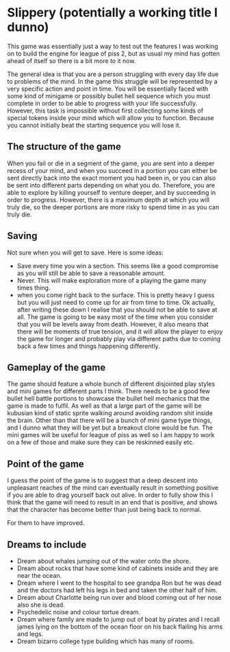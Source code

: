 # Slippery (potentially a working title I dunno)
This game was essentially just a way to test out the features I was working on to build the engine for league of piss 2,
but as usual my mind has gotten ahead of itself so there is a bit more to it now.

The general idea is that you are a person struggling with every day life due to problems of the mind. In the game this
struggle will be represented by a very specific action and point in time. You will be essentially faced with some kind
of minigame or possibly bullet hell sequence which you must complete in order to be able to progress with your life
successfully. However, this task is impossible without first collecting some kinds of special tokens inside your mind
which will allow you to function. Because you cannot initially beat the starting sequence you will lose it.

## The structure of the game
When you fail or die in a segment of the game, you are sent into a deeper recess of your mind, and when you succeed in
a portion you can either be sent directly back into the exact moment you had been in, or you can also be sent into
different parts depending on what you do. Therefore, you are able to explore by killing yourself to venture deeper, and
by succeeding in order to progress. However, there is a maximum depth at which you will truly die, so the deeper
portions are more risky to spend time in as you can truly die.

## Saving
Not sure when you will get to save. Here is some ideas:
 - Save every time you win a section. This seems like a good compromise as you will still be able to save a reasonable
   amount.
 - Never. This will make exploration more of a playing the game many times thing.
 - when you come right back to the surface. This is pretty heavy I guess but you will just need to come up for air from
   time to time.
Ok actually, after writing these down I realise that you should not be able to save at all. The game is going to be easy
most of the time when you consider that you will be levels away from death. However, it also means that there will be
moments of true tension, and it will allow the player to enjoy the game for longer and probably play via different paths
due to coming back a few times and things happening differently.

## Gameplay of the game
The game should feature a whole bunch of different disjointed play styles and mini games for different parts I think.
There needs to be a good few bullet hell battle portions to showcase the bullet hell mechanics that the game is made to
fulfil. As well as that a large part of the game will be kubusian kind of static sprite walking around avoiding random
shit inside the brain. Other than that there will be a bunch of mini game type things, and I dunno what they will be
yet but a breakout clone would be fun. The mini games will be useful for league of piss as well so I am happy to work
on a few of those and make sure they can be reskinned easily etc.

## Point of the game
I guess the point of the game is to suggest that a deep descent into unpleasant reaches of the mind can eventually
result in something positive if you are able to drag yourself back out alive. In order to fully show this I think that
the game will need to result in an end that is positive, and shows that the character has become better than just being
back to normal.

For them to have improved.


## Dreams to include
 - Dream about whales jumping out of the water onto the shore.
 - Dream about rocks that have some kind of cabinets inside and they are near the ocean.
 - Dream where I went to the hospital to see grandpa Ron but he was dead and the doctors had left his legs in bed and
   taken the other half of him.
 - Dream about Charlotte being run over and blood coming out of her nose also she is dead.
 - Psychedelic noise and colour tortue dream.
 - Dream where family are made to jump out of boat by pirates and I recall james lying on the bottom of the ocean floor
   on his back flailing his arms and legs.
 - Dream bizarro college type building which has many of rooms.
